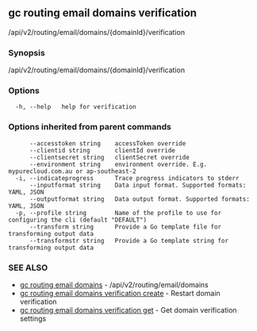 ## gc routing email domains verification

/api/v2/routing/email/domains/{domainId}/verification

### Synopsis

/api/v2/routing/email/domains/{domainId}/verification

### Options

```
  -h, --help   help for verification
```

### Options inherited from parent commands

```
      --accesstoken string    accessToken override
      --clientid string       clientId override
      --clientsecret string   clientSecret override
      --environment string    environment override. E.g. mypurecloud.com.au or ap-southeast-2
  -i, --indicateprogress      Trace progress indicators to stderr
      --inputformat string    Data input format. Supported formats: YAML, JSON
      --outputformat string   Data output format. Supported formats: YAML, JSON
  -p, --profile string        Name of the profile to use for configuring the cli (default "DEFAULT")
      --transform string      Provide a Go template file for transforming output data
      --transformstr string   Provide a Go template string for transforming output data
```

### SEE ALSO

* [gc routing email domains](gc_routing_email_domains.html)	 - /api/v2/routing/email/domains
* [gc routing email domains verification create](gc_routing_email_domains_verification_create.html)	 - Restart domain verification
* [gc routing email domains verification get](gc_routing_email_domains_verification_get.html)	 - Get domain verification settings


